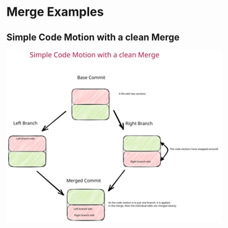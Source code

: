 # Merge Examples

## Simple Code Motion with a clean Merge

![](https://github.com/sageserpent-open/kineticMerge/blob/main/documents/SimpleCodeMotionWithACleanMerge.excalidraw.svg)
